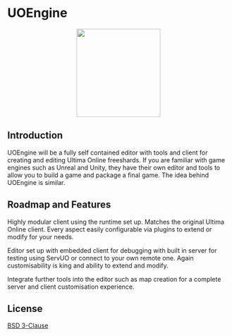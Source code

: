# UOEngine

<p align="center">
    <img src="https://i.imgur.com/xnsZTfM.jpeg" width="190" height="200" >
</p>

## Introduction

UOEngine will be a fully self contained editor with tools and client for creating and editing Ultima Online freeshards. If you are familiar with game engines such as Unreal and Unity, they have their own editor and tools to allow you to build a game and package a final game. The idea behind UOEngine is similar.  

## Roadmap and Features

Highly modular client using the runtime set up. Matches the original Ultima Online client. Every aspect easily configurable via plugins to extend or modify for your needs. 

Editor set up with embedded client for debugging with built in server for testing using ServUO or connect to your own remote one. Again customisability is king and ability to extend and modify. 

Integrate further tools into the editor such as map creation for a complete server and client customisation experience.

## License

[BSD 3-Clause](https://opensource.org/licenses/BSD-3-Clause)
